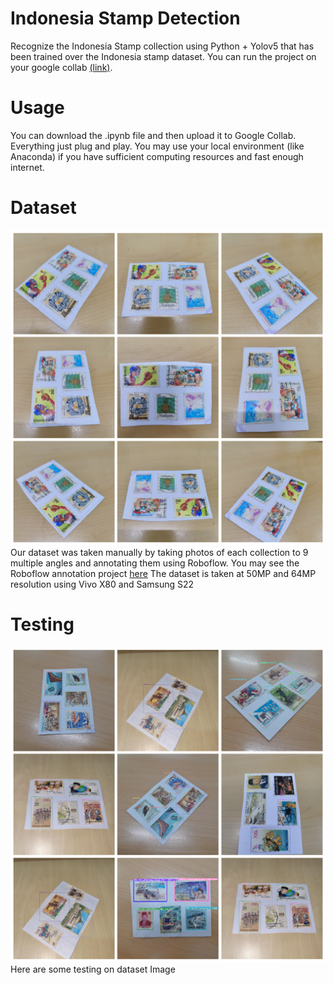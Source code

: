 # Indonesia Stamp Detection
Recognize the Indonesia Stamp collection using Python + Yolov5 that has been trained over the Indonesia stamp dataset. You can run the project on your google collab [(link)](https://colab.research.google.com/drive/1YARMlkGo-BSV0qPWTBFuGV230eICHSjt?usp=sharing).

# Usage
You can download the .ipynb file and then upload it to Google Collab. Everything just plug and play. You may use your local environment (like Anaconda) if you have sufficient computing resources and fast enough internet.

# Dataset
![Sample Dataset](https://github.com/ardfar/indonesia-stamp-detection/blob/main/sample-dataset.png?raw=true)
Our dataset was taken manually by taking photos of each collection to 9 multiple angles and annotating them using Roboflow. You may see the Roboflow annotation project [here](https://universe.roboflow.com/ape/indonesia-stamp-recognition) The dataset is taken at 50MP and 64MP resolution using Vivo X80 and Samsung S22

# Testing
![Sample Dataset](https://github.com/ardfar/indonesia-stamp-detection/blob/main/sample-testing.png?raw=true)
Here are some testing on dataset Image


